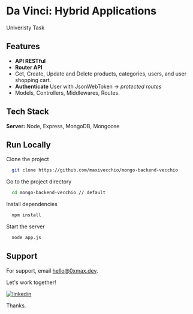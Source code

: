 # Da Vinci: Hybrid Applications
Univeristy Task

## Features

- **API RESTful**
- **Router API**
- Get, Create, Update and Delete products, categories, users, and user shopping cart.
- **Authenticate** User with JsonWebToken -> *protected routes*
- Models, Controllers, Middlewares, Routes.


## Tech Stack

**Server:** Node, Express, MongoDB, Mongoose
## Run Locally

Clone the project

```bash
  git clone https://github.com/maxivecchio/mongo-backend-vecchio
```

Go to the project directory

```bash
  cd mongo-backend-vecchio // default
```

Install dependencies

```bash
  npm install
```

Start the server

```bash
  node app.js
```

## Support

For support, email hello@0xmax.dev.

Let's work together!

[![linkedin](https://img.shields.io/badge/linkedin-0A66C2?style=for-the-badge&logo=linkedin&logoColor=white)](https://www.linkedin.com/in/maxivecchio)

Thanks.
